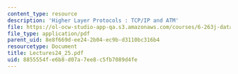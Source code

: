 ```yaml
---
content_type: resource
description: 'Higher Layer Protocols : TCP/IP and ATM'
file: https://ol-ocw-studio-app-qa.s3.amazonaws.com/courses/6-263j-data-communication-networks-fall-2002/8855554fe6b8d07a7ee8c5fb7089d4fe_Lectures24_25.pdf
file_type: application/pdf
parent_uid: 8e8f669d-ee24-2b04-ec9b-d3110bc316b4
resourcetype: Document
title: Lectures24_25.pdf
uid: 8855554f-e6b8-d07a-7ee8-c5fb7089d4fe
---
```

